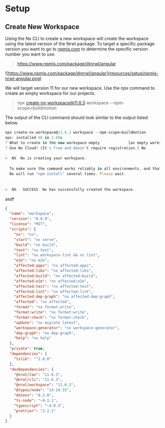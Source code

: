 # Setup

## Create New Workspace

 Using the Nx CLI to create a new workspace will create the workspace using the latest version of the Nrwl package. To target a specific package version you want to go to [npmjs.com](npmjs.com) to determine the specific version number you want to use.

> https://www.npmjs.com/package/@nrwl/angular

![https://www.npmjs.com/package/@nrwl/angular](resources/setup/npmjs-nrwl-angular.png)

We will target version 11 for our new workspace. Use the *npx* command to create an empty workspace for our projects.

> npx create-nx-workspace@11.6.3 workspace --npm-scope=buildmotion

The output of the CLI command should look similar to the output listed below.

```ts
npx create-nx-workspace@11.6.3 workspace --npm-scope=buildmotion
npx: installed 66 in 2.68s
? What to create in the new workspace empty             [an empty workspace with a layout that works best for building apps]
? Use Nx Cloud? (It's free and doesn't require registration.) No

>  NX  Nx is creating your workspace.

  To make sure the command works reliably in all environments, and that the preset is applied correctly,
  Nx will run "npm install" several times. Please wait.


>  NX   SUCCESS  Nx has successfully created the workspace.
```

asdf

```json
{
  "name": "workspace",
  "version": "0.0.0",
  "license": "MIT",
  "scripts": {
    "nx": "nx",
    "start": "nx serve",
    "build": "nx build",
    "test": "nx test",
    "lint": "nx workspace-lint && nx lint",
    "e2e": "nx e2e",
    "affected:apps": "nx affected:apps",
    "affected:libs": "nx affected:libs",
    "affected:build": "nx affected:build",
    "affected:e2e": "nx affected:e2e",
    "affected:test": "nx affected:test",
    "affected:lint": "nx affected:lint",
    "affected:dep-graph": "nx affected:dep-graph",
    "affected": "nx affected",
    "format": "nx format:write",
    "format:write": "nx format:write",
    "format:check": "nx format:check",
    "update": "nx migrate latest",
    "workspace-generator": "nx workspace-generator",
    "dep-graph": "nx dep-graph",
    "help": "nx help"
  },
  "private": true,
  "dependencies": {
    "tslib": "^2.0.0"
  },
  "devDependencies": {
    "@nrwl/tao": "11.6.3",
    "@nrwl/cli": "11.6.3",
    "@nrwl/workspace": "11.6.3",
    "@types/node": "14.14.33",
    "dotenv": "8.2.0",
    "ts-node": "~9.1.1",
    "typescript": "~4.0.3",
    "prettier": "2.2.1"
  }
}
```